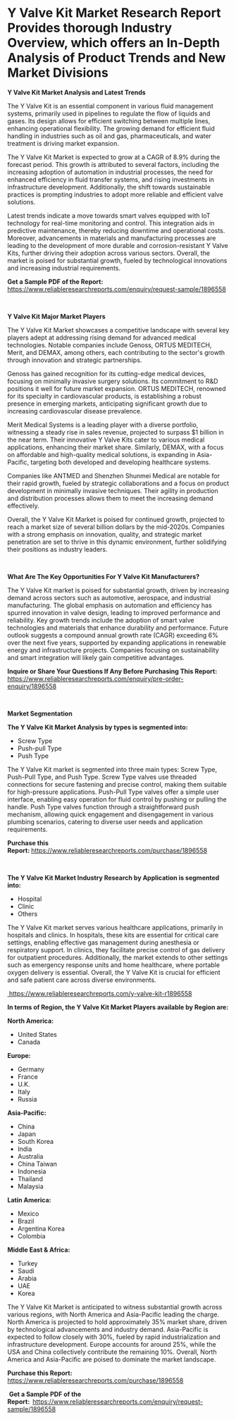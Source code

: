 <p><h1>Y Valve Kit Market Research Report Provides thorough Industry Overview, which offers an In-Depth Analysis of Product Trends and New Market Divisions</h1></p><p><strong>Y Valve Kit Market Analysis and Latest Trends</strong></p>
<p><p>The Y Valve Kit is an essential component in various fluid management systems, primarily used in pipelines to regulate the flow of liquids and gases. Its design allows for efficient switching between multiple lines, enhancing operational flexibility. The growing demand for efficient fluid handling in industries such as oil and gas, pharmaceuticals, and water treatment is driving market expansion.</p><p>The Y Valve Kit Market is expected to grow at a CAGR of 8.9% during the forecast period. This growth is attributed to several factors, including the increasing adoption of automation in industrial processes, the need for enhanced efficiency in fluid transfer systems, and rising investments in infrastructure development. Additionally, the shift towards sustainable practices is prompting industries to adopt more reliable and efficient valve solutions.</p><p>Latest trends indicate a move towards smart valves equipped with IoT technology for real-time monitoring and control. This integration aids in predictive maintenance, thereby reducing downtime and operational costs. Moreover, advancements in materials and manufacturing processes are leading to the development of more durable and corrosion-resistant Y Valve Kits, further driving their adoption across various sectors. Overall, the market is poised for substantial growth, fueled by technological innovations and increasing industrial requirements.</p></p>
<p><strong>Get a Sample PDF of the Report:&nbsp;</strong> <a href="https://www.reliableresearchreports.com/enquiry/request-sample/1896558?utm_campaign=2287&utm_medium=2&utm_source=Github&utm_content=ia&utm_term=16042025&utm_id=y-valve-kit">https://www.reliableresearchreports.com/enquiry/request-sample/1896558</a></p>
<p>&nbsp;</p>
<p><strong>Y Valve Kit Major Market Players</strong></p>
<p><p>The Y Valve Kit Market showcases a competitive landscape with several key players adept at addressing rising demand for advanced medical technologies. Notable companies include Genoss, ORTUS MEDITECH, Merit, and DEMAX, among others, each contributing to the sector's growth through innovation and strategic partnerships.</p><p>Genoss has gained recognition for its cutting-edge medical devices, focusing on minimally invasive surgery solutions. Its commitment to R&D positions it well for future market expansion. ORTUS MEDITECH, renowned for its specialty in cardiovascular products, is establishing a robust presence in emerging markets, anticipating significant growth due to increasing cardiovascular disease prevalence.</p><p>Merit Medical Systems is a leading player with a diverse portfolio, witnessing a steady rise in sales revenue, projected to surpass $1 billion in the near term. Their innovative Y Valve Kits cater to various medical applications, enhancing their market share. Similarly, DEMAX, with a focus on affordable and high-quality medical solutions, is expanding in Asia-Pacific, targeting both developed and developing healthcare systems.</p><p>Companies like ANTMED and Shenzhen Shunmei Medical are notable for their rapid growth, fueled by strategic collaborations and a focus on product development in minimally invasive techniques. Their agility in production and distribution processes allows them to meet the increasing demand effectively.</p><p>Overall, the Y Valve Kit Market is poised for continued growth, projected to reach a market size of several billion dollars by the mid-2020s. Companies with a strong emphasis on innovation, quality, and strategic market penetration are set to thrive in this dynamic environment, further solidifying their positions as industry leaders.</p></p>
<p>&nbsp;</p>
<p><strong>What Are The Key Opportunities For Y Valve Kit Manufacturers?</strong></p>
<p><p>The Y Valve Kit market is poised for substantial growth, driven by increasing demand across sectors such as automotive, aerospace, and industrial manufacturing. The global emphasis on automation and efficiency has spurred innovation in valve design, leading to improved performance and reliability. Key growth trends include the adoption of smart valve technologies and materials that enhance durability and performance. Future outlook suggests a compound annual growth rate (CAGR) exceeding 6% over the next five years, supported by expanding applications in renewable energy and infrastructure projects. Companies focusing on sustainability and smart integration will likely gain competitive advantages.</p></p>
<p><strong>Inquire or Share Your Questions If Any Before Purchasing This Report:</strong> <a href="https://www.reliableresearchreports.com/enquiry/pre-order-enquiry/1896558?utm_campaign=2287&utm_medium=2&utm_source=Github&utm_content=ia&utm_term=16042025&utm_id=y-valve-kit">https://www.reliableresearchreports.com/enquiry/pre-order-enquiry/1896558</a></p>
<p>&nbsp;</p>
<p><strong>Market Segmentation</strong></p>
<p><strong>The Y Valve Kit Market Analysis by types is segmented into:</strong></p>
<p><ul><li>Screw Type</li><li>Push-pull Type</li><li>Push Type</li></ul></p>
<p><p>The Y Valve Kit market is segmented into three main types: Screw Type, Push-Pull Type, and Push Type. Screw Type valves use threaded connections for secure fastening and precise control, making them suitable for high-pressure applications. Push-Pull Type valves offer a simple user interface, enabling easy operation for fluid control by pushing or pulling the handle. Push Type valves function through a straightforward push mechanism, allowing quick engagement and disengagement in various plumbing scenarios, catering to diverse user needs and application requirements.</p></p>
<p><strong>Purchase this Report:&nbsp;</strong><a href="https://www.reliableresearchreports.com/purchase/1896558?utm_campaign=2287&utm_medium=2&utm_source=Github&utm_content=ia&utm_term=16042025&utm_id=y-valve-kit">https://www.reliableresearchreports.com/purchase/1896558</a></p>
<p>&nbsp;</p>
<p><strong>The Y Valve Kit Market Industry Research by Application is segmented into:</strong></p>
<p><ul><li>Hospital</li><li>Clinic</li><li>Others</li></ul></p>
<p><p>The Y Valve Kit market serves various healthcare applications, primarily in hospitals and clinics. In hospitals, these kits are essential for critical care settings, enabling effective gas management during anesthesia or respiratory support. In clinics, they facilitate precise control of gas delivery for outpatient procedures. Additionally, the market extends to other settings such as emergency response units and home healthcare, where portable oxygen delivery is essential. Overall, the Y Valve Kit is crucial for efficient and safe patient care across diverse environments.</p></p>
<p><a href="https://www.reliableresearchreports.com/y-valve-kit-r1896558?utm_campaign=2287&utm_medium=2&utm_source=Github&utm_content=ia&utm_term=16042025&utm_id=y-valve-kit">&nbsp;https://www.reliableresearchreports.com/y-valve-kit-r1896558</a></p>
<p><strong>In terms of Region, the Y Valve Kit Market Players available by Region are:</strong></p>
<p>
    <p> <strong> North America: </strong>
        <ul>
            <li>United States</li>
            <li>Canada</li>
        </ul>
        </p> 
    <p> <strong> Europe: </strong>
        <ul>
            <li>Germany</li>
            <li>France</li>
            <li>U.K.</li>
            <li>Italy</li>
            <li>Russia</li>
        </ul>
        </p> 
    <p> <strong> Asia-Pacific: </strong>
        <ul>
            <li>China</li>
            <li>Japan</li>
            <li>South Korea</li>
            <li>India</li>
            <li>Australia</li>
            <li>China Taiwan</li>
            <li>Indonesia</li>
            <li>Thailand</li>
            <li>Malaysia</li>
        </ul>
        </p> 
    <p> <strong> Latin America: </strong>
        <ul>
            <li>Mexico</li>
            <li>Brazil</li>
            <li>Argentina Korea</li>
            <li>Colombia</li>
        </ul>
        </p> 
    <p> <strong> Middle East & Africa: </strong>
        <ul>
            <li>Turkey</li>
            <li>Saudi</li>
            <li>Arabia</li>
            <li>UAE</li>
            <li>Korea</li>
        </ul>
    </p>
    </p>
<p><p>The Y Valve Kit Market is anticipated to witness substantial growth across various regions, with North America and Asia-Pacific leading the charge. North America is projected to hold approximately 35% market share, driven by technological advancements and industry demand. Asia-Pacific is expected to follow closely with 30%, fueled by rapid industrialization and infrastructure development. Europe accounts for around 25%, while the USA and China collectively contribute the remaining 10%. Overall, North America and Asia-Pacific are poised to dominate the market landscape.</p></p>
<p><strong>Purchase this Report: </strong><a href="https://www.reliableresearchreports.com/purchase/1896558?utm_campaign=2287&utm_medium=2&utm_source=Github&utm_content=ia&utm_term=16042025&utm_id=y-valve-kit">https://www.reliableresearchreports.com/purchase/1896558</a></p>
<p>&nbsp;<strong>Get a Sample PDF of the Report:&nbsp;&nbsp;</strong><a href="https://www.reliableresearchreports.com/enquiry/request-sample/1896558?utm_campaign=2287&utm_medium=2&utm_source=Github&utm_content=ia&utm_term=16042025&utm_id=y-valve-kit">https://www.reliableresearchreports.com/enquiry/request-sample/1896558</a></p>
<p><strong></strong></p>
<p><p></p><p></p><p></p></p>